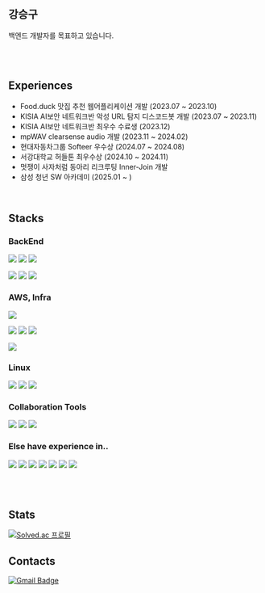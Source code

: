 ## 강승구

백엔드 개발자를 목표하고 있습니다.

<br/>
<br/>

## Experiences

- <a herf = "https://github.com/eclipse25/Food.duck-Web-Project">Food.duck</a> 맛집 추천 웹어플리케이션 개발 (2023.07 ~ 2023.10)
- KISIA AI보안 네트워크반 악성 URL 탐지 디스코드봇 개발 (2023.07 ~ 2023.11)
- KISIA AI보안 네트워크반 최우수 수료생 (2023.12)
- mpWAV clearsense audio 개발 (2023.11 ~ 2024.02)
- 현대자동차그룹 Softeer 우수상 (2024.07 ~ 2024.08)
- 서강대학교 허들톤 최우수상 (2024.10 ~ 2024.11)
- 멋쟁이 사자처럼 동아리 리크루팅 <a herf = "https://github.com/Likelion-Inner-Join/Backend">Inner-Join</a> 개발
- 삼성 청년 SW 아카데미 (2025.01 ~ )
<br/>

## Stacks

### BackEnd

<img src="https://img.shields.io/badge/java-E34F26?style=flat-square&logo=openjdk&logoColor=white"> <img src="https://img.shields.io/badge/spring-6DB33F?style=flat-square&logo=spring&logoColor=white"> <img src="https://img.shields.io/badge/spring boot-6DB33F?style=flat-square&logo=spring boot&logoColor=white"> 
 
<img src="https://img.shields.io/badge/mysql-4479A1?style=flat-square&logo=mysql&logoColor=white"> <img src="https://img.shields.io/badge/redis-DC382D?style=flat-square&logo=redis&logoColor=white"> <img src="https://img.shields.io/badge/spring data jpa-6DB33F?style=flat-square&logo=spring data jpa&logoColor=white">
  
### AWS, Infra
<img src="https://img.shields.io/badge/github actions-2088FF?style=flat-square&logo=github actions&logoColor=white"> 

<img src="https://img.shields.io/badge/amazon ec2-FF9900?style=flat-square&logo=amazon ec2&logoColor=white"> <img src="https://img.shields.io/badge/amazon rds-2088FF?style=flat-square&logo=amazon rds&logoColor=white"> <img src="https://img.shields.io/badge/amazon s3-569A31?style=flat-square&logo=amazon s3&logoColor=white">

<img src="https://img.shields.io/badge/microsoft azure-0078D4?style=flat-square&logo=microsoft azure&logoColor=white">

### Linux

<img src="https://img.shields.io/badge/C-033963?style=flat-square&logo=C&logoColor=white"> <img src="https://img.shields.io/badge/c++-00599C?style=flat-square&logo=c%2B%2B&logoColor=white"> <img src="https://img.shields.io/badge/linux-FCC624?style=flat-square&logo=linux&logoColor=white">

### Collaboration Tools

<img src="https://img.shields.io/badge/github-181717?style=flat-square&logo=github&logoColor=white"> <img src="https://img.shields.io/badge/figma-F24E1E?style=flat-square&logo=figma&logoColor=white">
<img src="https://img.shields.io/badge/slack-4A154B?style=flat-square&logo=slack&logoColor=white">

### Else have experience in..

<img src="https://img.shields.io/badge/android studio-3DDC84?style=flat-square&logo=android studio&logoColor=white"> <img src="https://img.shields.io/badge/css-1572B6?style=flat-square&logo=css3&logoColor=white">
<img src="https://img.shields.io/badge/javascript-F7DF1E?style=flat-square&logo=javascript&logoColor=white">
<img src="https://img.shields.io/badge/kotlin-7F52FF?style=flat-square&logo=kotlin&logoColor=white">
<img src="https://img.shields.io/badge/vue.js-4FC08D?style=flat-square&logo=vue.js&logoColor=white">
<img src="https://img.shields.io/badge/flutter-02569B?style=flat-square&logo=flutter&logoColor=white">
<img src="https://img.shields.io/badge/django-092E20?style=flat-square&logo=django&logoColor=white">

<br/>

<br/>

## Stats

[![Solved.ac 프로필](http://mazassumnida.wtf/api/v2/generate_badge?boj=v010309)](https://solved.ac/v010309)
## Contacts

[![Gmail Badge](https://img.shields.io/badge/Gmail-d14836?style=flat-square&logo=Gmail&logoColor=white&link=mailto:kimsh1691@gmail.com)](mailto:chungomega@gmail.com)
